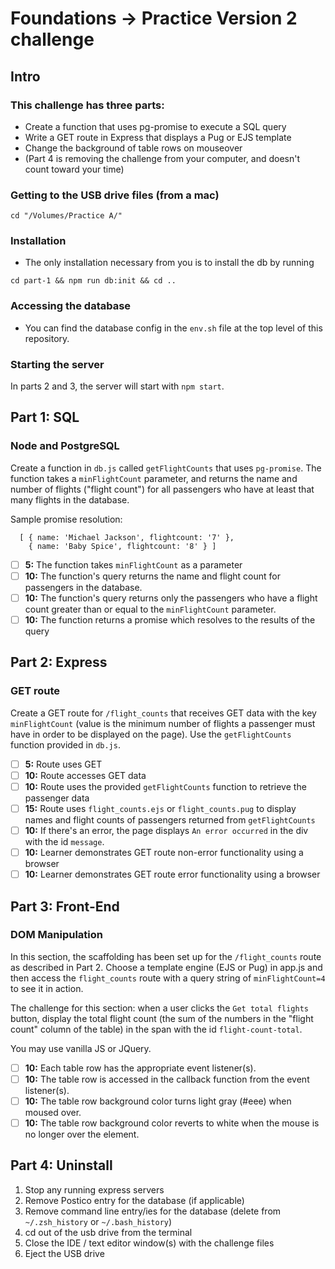 # Foundations -> Practice Version 2 challenge

## Intro

### This challenge has three parts:

- Create a function that uses pg-promise to execute a SQL query
- Write a GET route in Express that displays a Pug or EJS template
- Change the background of table rows on mouseover
- (Part 4 is removing the challenge from your computer, and doesn't count toward your time)

### Getting to the USB drive files (from a mac)

`cd "/Volumes/Practice A/"`

### Installation 

- The only installation necessary from you is to install the db by running 

`cd part-1 && npm run db:init && cd ..`

### Accessing the database

- You can find the database config in the `env.sh` file at the top level of this repository.

### Starting the server

In parts 2 and 3, the server will start with `npm start`.

## Part 1: SQL

### Node and PostgreSQL

Create a function in `db.js` called `getFlightCounts` that uses `pg-promise`.
The function takes a `minFlightCount` parameter, and returns the name and number
of flights ("flight count") for all passengers who have at least that many
flights in the database.

Sample promise resolution:

```
  [ { name: 'Michael Jackson', flightcount: '7' },
    { name: 'Baby Spice', flightcount: '8' } ]
```

- [ ] __5:__ The function takes `minFlightCount` as a parameter
- [ ] __10:__ The function's query returns the name and flight count for passengers in the database.
- [ ] __10:__ The function's query returns only the passengers who have a flight count greater than or equal to the `minFlightCount` parameter.
- [ ] __10:__ The function returns a promise which resolves to the results of the query

## Part 2: Express

### GET route

Create a GET route for `/flight_counts` that receives GET data with the key
`minFlightCount` (value is the minimum number of flights a passenger must have
in order to be displayed on the page). Use the `getFlightCounts` function
provided in `db.js`.

- [ ] __5:__ Route uses GET
- [ ] __10:__ Route accesses GET data
- [ ] __10:__ Route uses the provided `getFlightCounts` function to retrieve the passenger data
- [ ] __15:__ Route uses `flight_counts.ejs` or `flight_counts.pug` to display names and flight counts of passengers returned from `getFlightCounts`
- [ ] __10:__ If there's an error, the page displays `An error occurred` in the div with the id `message`.
- [ ] __10:__ Learner demonstrates GET route non-error functionality using a browser
- [ ] __10:__ Learner demonstrates GET route error functionality using a browser

## Part 3: Front-End

### DOM Manipulation

In this section, the scaffolding has been set up for the `/flight_counts` route
as described in Part 2. Choose a template engine (EJS or Pug) in app.js and then
access the `flight_counts` route with a query string of `minFlightCount=4` to
see it in action.

The challenge for this section: when a user clicks the `Get total flights`
button, display the total flight count (the sum of the numbers in the "flight
count" column of the table) in the span with the id `flight-count-total`.

You may use vanilla JS or JQuery.

- [ ] __10:__ Each table row has the appropriate event listener(s).
- [ ] __10:__ The table row is accessed in the callback function from the event listener(s).
- [ ] __10:__ The table row background color turns light gray (#eee) when moused over.
- [ ] __10:__ The table row background color reverts to white when the mouse is no longer over the element.

## Part 4: Uninstall

1. Stop any running express servers
2. Remove Postico entry for the database (if applicable)
3. Remove command line entry/ies for the database (delete from `~/.zsh_history` or `~/.bash_history`)
4. cd out of the usb drive from the terminal
5. Close the IDE / text editor window(s) with the challenge files
6. Eject the USB drive